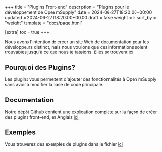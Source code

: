 +++
title = "Plugins Front-end"
description = "Plugins pour le développement de Open mSupply"
date = 2024-06-27T18:20:00+00:00
updated = 2024-06-27T18:20:00+00:00
draft = false
weight = 5
sort_by = "weight"
template = "docs/page.html"

[extra]
toc = true
+++

Nous avons l'intention de créer un site Web de documentation pour les développeurs distinct, mais nous voulions que ces informations soient trouvables jusqu'à ce que nous le fassions. Elles se trouvent ici :

## Pourquoi des Plugins?
Les plugins vous permettent d'ajouter des fonctionnalités à Open mSupply sans avoir à modifier la base de code principale.


## Documentation

Notre dépôt Github contient une explication complète sur la façon de créer des plugins front-end, en Anglais [ici](https://github.com/msupply-foundation/open-mfoundsupply/blob/develop/client/packages/plugins/README.md)

## Exemples

Vous trouverez des exemples de plugins dans le fichier [ici](https://github.com/msupply-foundation/open-msupply-plugins)